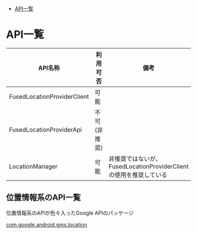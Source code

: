 <!-- TOC depthFrom:1 depthTo:6 withLinks:1 updateOnSave:1 orderedList:0 -->

- [API一覧](#api一覧)

<!-- /TOC -->

# API一覧

API名称                     | 利用可否     | 備考
----------------------------|--------------|-----
FusedLocationProviderClient | 可能         |
FusedLocationProviderApi    | 不可(非推奨) |
LocationManager             | 可能         | 非推奨ではないが、FusedLocationProviderClientの使用を推奨している


## 位置情報系のAPI一覧

位置情報系のAPIが色々入ったGoogle APIのパッケージ

[com.google.android.gms.location](https://developers.google.com/android/reference/com/google/android/gms/location/package-summary)

